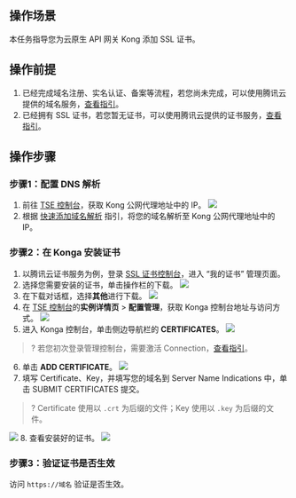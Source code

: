 
## 操作场景
本任务指导您为云原生 API 网关 Kong 添加 SSL 证书。

## 操作前提
1. 已经完成域名注册、实名认证、备案等流程，若您尚未完成，可以使用腾讯云提供的域名服务，[查看指引](https://cloud.tencent.com/document/product/242/39039)。
2. 已经拥有 SSL 证书，若您暂无证书，可以使用腾讯云提供的证书服务，[查看指引](https://cloud.tencent.com/document/product/400/43473)。

## 操作步骤
### 步骤1：配置 DNS 解析
1. 前往 [TSE 控制台](https://console.cloud.tencent.com/tse/kong)，获取 Kong 公网代理地址中的 IP。
![](https://qcloudimg.tencent-cloud.cn/raw/09caa29755ff71ea9ff2f67d4cbb6b96.jpg)
2. 根据 [快速添加域名解析](https://cloud.tencent.com/document/product/302/3446) 指引，将您的域名解析至 Kong 公网代理地址中的 IP。

### 步骤2：在 Konga 安装证书
1. 以腾讯云证书服务为例，登录 [SSL 证书控制台](https://console.cloud.tencent.com/ssl)，进入 “我的证书” 管理页面。
2. 选择您需要安装的证书，单击操作栏的下载。
![](https://qcloudimg.tencent-cloud.cn/raw/73b8b2890aa2b8db9f5f88774af95ef7.jpg)
3. 在下载对话框，选择**其他**进行下载。
![](https://qcloudimg.tencent-cloud.cn/raw/d9969a1bcc86b3ab6c1bc3785efb337c.jpg)
4. 在 [TSE 控制台](https://console.cloud.tencent.com/tse/kong)的**实例详情页** > **配置管理**，获取 Konga 控制台地址与访问方式。
![](https://qcloudimg.tencent-cloud.cn/raw/a22a05e28a215030c743c73e38f570bd.jpg)
5. 进入 Konga 控制台，单击侧边导航栏的 **CERTIFICATES**。
![](https://qcloudimg.tencent-cloud.cn/raw/b875fa07dab2047f06bd0ff641c5c476.png)
>? 若您初次登录管理控制台，需要激活 Connection，[查看指引](https://cloud.tencent.com/document/product/1364/72496)。
6. 单击 **ADD CERTIFICATE**。
![](https://qcloudimg.tencent-cloud.cn/raw/8f39eec4a0aeb46208d9f47088c665e8.png)
7. 填写 Certificate、Key，并填写您的域名到 Server Name Indications 中，单击 SUBMIT CERTIFICATES 提交。
>? Certificate 使用以 `.crt` 为后缀的文件；Key 使用以 `.key` 为后缀的文件。
>
![](https://qcloudimg.tencent-cloud.cn/raw/03165b3cf88d332149517e3c041bae97.jpg)
8. 查看安装好的证书。
![](https://qcloudimg.tencent-cloud.cn/raw/1fcc5f5ac8ee13421bc5c7be29c8361f.jpg)

### 步骤3：验证证书是否生效
访问 `https://域名` 验证是否生效。
